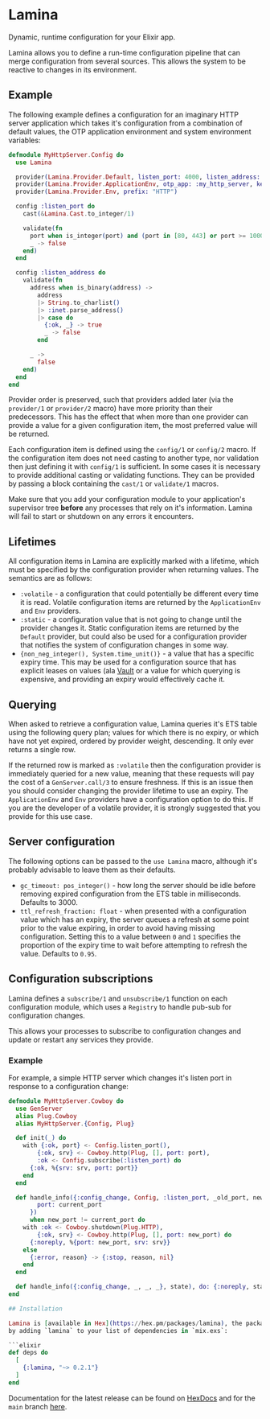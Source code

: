 # Lamina

Dynamic, runtime configuration for your Elixir app.

Lamina allows you to define a run-time configuration pipeline that can merge
configuration from several sources.  This allows the system to be reactive to
changes in its environment.

## Example

The following example defines a configuration for an imaginary HTTP server
application which takes it's configuration from a combination of default values,
the OTP application environment and system environment variables:

```elixir
defmodule MyHttpServer.Config do
  use Lamina

  provider(Lamina.Provider.Default, listen_port: 4000, listen_address: "0.0.0.0")
  provider(Lamina.Provider.ApplicationEnv, otp_app: :my_http_server, key: MyHttpServer.Endpoint)
  provider(Lamina.Provider.Env, prefix: "HTTP")

  config :listen_port do
    cast(&Lamina.Cast.to_integer/1)

    validate(fn
      port when is_integer(port) and (port in [80, 443] or port >= 1000) -> true
      _ -> false
    end)
  end

  config :listen_address do
    validate(fn
      address when is_binary(address) ->
        address
        |> String.to_charlist()
        |> :inet.parse_address()
        |> case do
          {:ok, _} -> true
          _ -> false
        end

      _ ->
        false
    end)
  end
end
```

Provider order is preserved, such that providers added later (via the
`provider/1` or `provider/2` macro) have more priority than their predecessors.
This has the effect that when more than one provider can provide a value for a
given configuration item, the most preferred value will be returned.

Each configuration item is defined using the `config/1` or `config/2` macro.  If
the configuration item does not need casting to another type, nor validation
then just defining it with `config/1` is sufficient.  In some cases it is
necessary to provide additional casting or validating functions.  They can be
provided by passing a block containing the `cast/1` or `validate/1` macros.

Make sure that you add your configuration module to your application's
supervisor tree **before** any processes that rely on it's information.  Lamina
will fail to start or shutdown on any errors it encounters.

## Lifetimes

All configuration items in Lamina are explicitly marked with a lifetime, which
must be specified by the configuration provider when returning values.  The
semantics are as follows:

- `:volatile` - a configuration that could potentially be different every time
  it is read.  Volatile configuration items are returned by the `ApplicationEnv`
  and `Env` providers.
- `:static` - a configuration value that is not going to change until the
  provider changes it.  Static configuration items are returned by the `Default`
  provider, but could also be used for a configuration provider that notifies
  the system of configuration changes in some way.
- `{non_neg_integer(), System.time_unit()}` - a value that has a specific expiry
  time.  This may be used for a configuration source that has explicit leases on
  values (ala [Vault](https://www.vaultproject.io/) or a value for which
  querying is expensive, and providing an expiry would effectively cache it.

## Querying

When asked to retrieve a configuration value, Lamina queries it's ETS table
using the following query plan; values for which there is no expiry, or which
have not yet expired, ordered by provider weight, descending.  It only ever
returns a single row.

If the returned row is marked as `:volatile` then the configuration provider is
immediately queried for a new value, meaning that these requests will pay the
cost of a `GenServer.call/3` to ensure freshness.  If this is an issue then you
should consider changing the provider lifetime to use an expiry.  The
`ApplicationEnv` and `Env` providers have a configuration option to do this.  If
you are the developer of a volatile provider, it is strongly suggested that you
provide for this use case.

## Server configuration

The following options can be passed to the `use Lamina` macro, although it's
probably advisable to leave them as their defaults.

- `gc_timeout: pos_integer()` - how long the server should be idle before
  removing expired configuration from the ETS table in milliseconds.  Defaults
  to 3000.
- `ttl_refresh_fraction: float` - when presented with a configuration value
  which has an expiry, the server queues a refresh at some point prior to the
  value expiring, in order to avoid having missing configuration.  Setting this
  to a value between `0` and `1` specifies the proportion of the expiry time to
  wait before attempting to refresh the value.  Defaults to `0.95`.

## Configuration subscriptions

Lamina defines a `subscribe/1` and `unsubscribe/1` function on each
configuration module, which uses a `Registry` to handle pub-sub for
configuration changes.

This allows your processes to subscribe to configuration changes and update or
restart any services they provide.

### Example

For example, a simple HTTP server which changes it's listen port in response to
a configuration change:

```elixir
defmodule MyHttpServer.Cowboy do
  use GenServer
  alias Plug.Cowboy
  alias MyHttpServer.{Config, Plug}

  def init(_) do
    with {:ok, port} <- Config.listen_port(),
        {:ok, srv} <- Cowboy.http(Plug, [], port: port),
        :ok <- Config.subscribe(:listen_port) do
      {:ok, %{srv: srv, port: port}}
    end
  end

  def handle_info({:config_change, Config, :listen_port, _old_port, new_port}, %{
        port: current_port
      })
      when new_port != current_port do
    with :ok <- Cowboy.shutdown(Plug.HTTP),
        {:ok, srv} <- Cowboy.http(Plug, [], port: new_port) do
      {:noreply, %{port: new_port, srv: srv}}
    else
      {:error, reason} -> {:stop, reason, nil}
    end
  end

  def handle_info({:config_change, _, _, _}, state), do: {:noreply, state}
end

## Installation

Lamina is [available in Hex](https://hex.pm/packages/lamina), the package can be installed
by adding `lamina` to your list of dependencies in `mix.exs`:

```elixir
def deps do
  [
    {:lamina, "~> 0.2.1"}
  ]
end
```

Documentation for the latest release can be found on [HexDocs](https://hexdocs.pm/lamina) and for the `main` branch [here](https://gitlab.com/jimsy/lamina).
